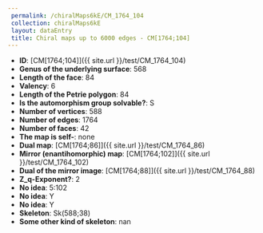 ```yaml
--- 
 permalink: /chiralMaps6kE/CM_1764_104 
 collection: chiralMaps6kE
 layout: dataEntry
 title: Chiral maps up to 6000 edges - CM[1764;104]
---
```


- **ID**: [CM[1764;104]]({{ site.url }}/test/CM_1764_104)
- **Genus of the underlying surface**: 568
- **Length of the face**: 84
- **Valency**: 6
- **Length of the Petrie polygon**: 84
- **Is the automorphism group solvable?**: S
- **Number of vertices**: 588
- **Number of edges**: 1764
- **Number of faces**: 42
- **The map is self-**: none
- **Dual map**: [CM[1764;86]]({{ site.url }}/test/CM_1764_86)
- **Mirror (enantihomorphic) map**: [CM[1764;102]]({{ site.url }}/test/CM_1764_102)
- **Dual of the mirror image**: [CM[1764;88]]({{ site.url }}/test/CM_1764_88)
- **Z_q-Exponent?**: 2
- **No idea**:  5:102
- **No idea**: Y
- **No idea**: Y
- **Skeleton**: Sk(588;38)
- **Some other kind of skeleton**: nan
